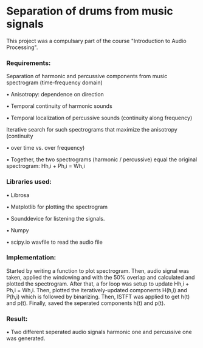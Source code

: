 # Separation of drums from music signals

This project was a compulsary part of the course "Introduction to Audio Processing".  
### Requirements:

Separation of harmonic and percussive components from music spectrogram (time-frequency domain)

• Anisotropy: dependence on direction

• Temporal continuity of harmonic sounds

• Temporal localization of percussive sounds (continuity along frequency)

Iterative search for such spectrograms that maximize the anisotropy (continuity

• over time vs. over frequency)

• Together, the two spectrograms (harmonic / percussive) equal the original spectrogram: Hh,i + Ph,i = Wh,i


### Libraries used: 

• Librosa

• Matplotlib for plotting the spectrogram

• Sounddevice for listening the signals.

• Numpy

• scipy.io wavfile to read the audio file

### Implementation:

Started by writing a function to plot spectrogram. Then, audio signal was taken, applied the windowing and with the 50% overlap and calculated and plotted the spectrogram. After that, a for loop was setup to update Hh,i + Ph,i = Wh,i. Then, plotted the iteratively-updated components H(h,i) and P(h,i) which is followed by binarizing. Then, ISTFT was applied to get h(t) and p(t). Finally, saved the seperated components h(t) and p(t).


### Result:

• Two different seperated audio signals harmonic one and percussive one was generated. 



